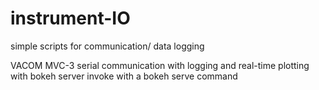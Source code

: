 # instrument-IO
simple scripts for communication/ data logging

VACOM MVC-3 serial communication with logging and real-time plotting with bokeh server
invoke with a bokeh serve command
